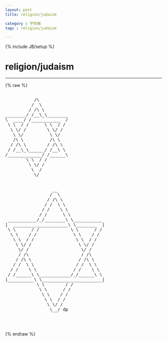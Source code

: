 ```yaml
---
layout: post
title: religion/judaism
category : 字符画
tags : religion/judaism
---
```

{% include JB/setup %}
# religion/judaism
---
{% raw %}
<pre>

           /\
          /  \
         / /\ \
________/ /__\_\________
\  ____/ /___________  /
 \ \  / /      \ \  / /
  \ \/ /        \ \/ /
   \ \/          \ \/
   /\ \          /\ \
  / /\ \        / /\ \
 / /__\_\______/ /__\ \
/_____________/ /______\
        \ \  / /
         \ \/ /
          \  /
           \/


                  __                                         
                 /  \                                        
                / /\ \                                       
               / /  \ \                                      
              / /    \ \                                     
             / /      \ \                                    
 ___________/_/________\ \___________                        
|  _____________________\ \________  |                       
 \ \      / /            \ \      / /                        
  \ \    / /              \ \    / /                         
   \ \  / /                \ \  / /                          
    \ \/ /                  \ \/ /                           
     \/ /                    \/ /                            
     / /\                    / /\                            
    / /\ \                  / /\ \                           
   / /  \ \                / /  \ \                          
  / /    \ \              / /    \ \                         
 / /______\ \____________/_/______\ \                        
|__________\ \_______________________|                       
            \ \        / /                                   
             \ \      / /                                    
              \ \    / /                                     
               \ \  / /                                      
                \ \/ /                                       
                 \__/ dp                                     


 </pre>
{% endraw %}
